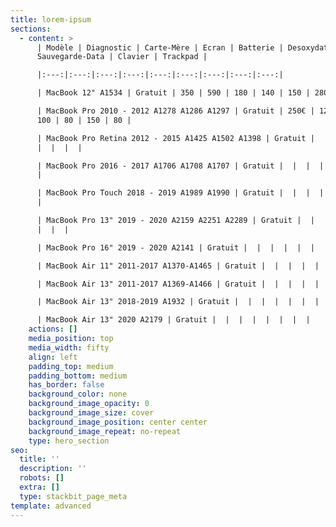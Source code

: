 ```yaml
---
title: lorem-ipsum
sections:
  - content: >
      | Modèle | Diagnostic | Carte-Mère | Ecran | Batterie | Desoxydation |
      Sauvegarde-Data | Clavier | Trackpad |

      |:---:|:---:|:---:|:---:|:---:|:---:|:---:|:---:|:---:|

      | MacBook 12" A1534 | Gratuit | 350 | 590 | 180 | 140 | 150 | 280 | 150 |

      | MacBook Pro 2010 - 2012 A1278 A1286 A1297 | Gratuit | 250€ | 120 | 120 |
      100 | 80 | 150 | 80 |

      | MacBook Pro Retina 2012 - 2015 A1425 A1502 A1398 | Gratuit |  |  |  | 
      |  |  |  |

      | MacBook Pro 2016 - 2017 A1706 A1708 A1707 | Gratuit |  |  |  |  |  |  | 
      |

      | MacBook Pro Touch 2018 - 2019 A1989 A1990 | Gratuit |  |  |  |  |  |  | 
      |

      | MacBook Pro 13" 2019 - 2020 A2159 A2251 A2289 | Gratuit |  |  |  |  | 
      |  |  |

      | MacBook Pro 16" 2019 - 2020 A2141 | Gratuit |  |  |  |  |  |  |  |

      | MacBook Air 11" 2011-2017 A1370-A1465 | Gratuit |  |  |  |  |  |  |  |

      | MacBook Air 13" 2011-2017 A1369-A1466 | Gratuit |  |  |  |  |  |  |  |

      | MacBook Air 13" 2018-2019 A1932 | Gratuit |  |  |  |  |  |  |  |

      | MacBook Air 13" 2020 A2179 | Gratuit |  |  |  |  |  |  |  |
    actions: []
    media_position: top
    media_width: fifty
    align: left
    padding_top: medium
    padding_bottom: medium
    has_border: false
    background_color: none
    background_image_opacity: 0
    background_image_size: cover
    background_image_position: center center
    background_image_repeat: no-repeat
    type: hero_section
seo:
  title: ''
  description: ''
  robots: []
  extra: []
  type: stackbit_page_meta
template: advanced
---
```

